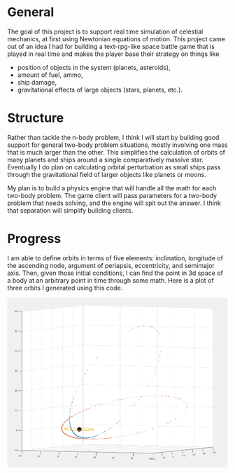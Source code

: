 # General

The goal of this project is to support real time simulation of celestial mechanics, at first using Newtonian equations of motion. This project came out of an idea I had for building a text-rpg-like space battle game that is played in real time and makes the player base their strategy on things like

* position of objects in the system (planets, asteroids),
* amount of fuel, ammo,
* ship damage,
* gravitational effects of large objects (stars, planets, etc.).

# Structure

Rather than tackle the n-body problem, I think I will start by building good support for general two-body problem situations, mostly involving one mass that is much larger than the other. This simplifies the calculation of orbits of many planets and ships around a single comparatively massive star. Eventually I do plan on calculating orbital perturbation as small ships pass through the gravitational field of larger objects like planets or moons.

My plan is to build a physics engine that will handle all the math for each two-body problem. The game client will pass parameters for a two-body problem that needs solving, and the engine will spit out the answer. I think that separation will simplify building clients.

# Progress

I am able to define orbits in terms of five elements: inclination, longitude of the ascending node, argument of periapsis, eccentricity, and semimajor axis. Then, given those initial conditions, I can find the point in 3d space of a body at an arbitrary point in time through some math. Here is a plot of three orbits I generated using this code.

![orbit.png](orbits.png)
